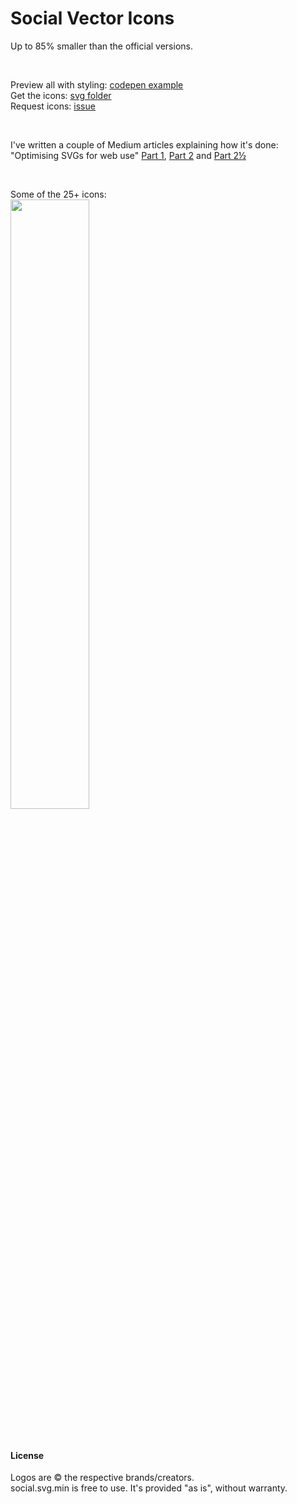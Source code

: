 # Social Vector Icons
Up to 85% smaller than the official versions.

<p>&nbsp;</p>

Preview all with styling: [codepen example](http://codepen.io/larsenwork/pen/admEZM)  
Get the icons: [svg folder](https://github.com/larsenwork/social.svg.min/tree/master/svg)  
Request icons: [issue](https://github.com/larsenwork/social.svg.min/issues/2)

<p>&nbsp;</p>

I've written a couple of Medium articles explaining how it's done:  
"Optimising SVGs for web use" [Part 1](https://medium.com/@larsenwork/optimising-svgs-for-web-use-part-1-67e8f2d4035), [Part 2](https://medium.com/@larsenwork/optimising-svgs-for-web-use-part-2-6711cc15df46) and [Part 2½](https://medium.com/@larsenwork/optimising-svgs-for-web-use-part-2-1-598815d74f9c)

<p>&nbsp;</p>

Some of the 25+ icons:  
<a href="http://codepen.io/larsenwork/pen/admEZM"><img src="http://i.imgur.com/Mxo1wIb.png" width="50%" /></a>

<p>&nbsp;</p>

#### License
Logos are © the respective brands/creators.  
social.svg.min is free to use. It's provided "as is", without warranty.  
